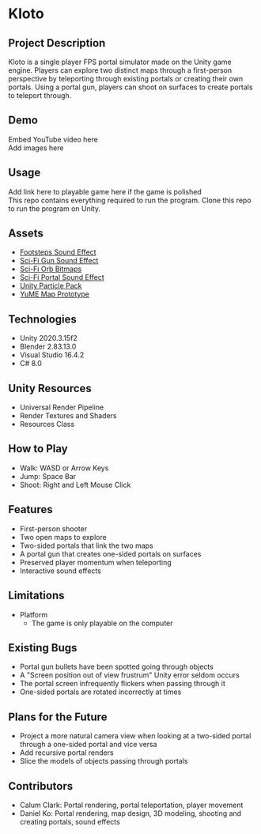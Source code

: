 # Kloto

## Project Description
Kloto is a single player FPS portal simulator made on the Unity game engine.
Players can explore two distinct maps through a first-person perspective by
teleporting through existing portals or creating their own portals. Using a
portal gun, players can shoot on surfaces to create portals to teleport
through.

## Demo
Embed YouTube video here  
Add images here

## Usage
Add link here to playable game here if the game is polished  
This repo contains everything required to run the program. Clone this repo to run the program on Unity.

## Assets
- [Footsteps Sound Effect](https://assetstore.unity.com/packages/audio/sound-fx/foley/footsteps-essentials-189879)
- [Sci-Fi Gun Sound Effect](https://assetstore.unity.com/packages/audio/sound-fx/weapons/sci-fi-gun-sounds-pack-lite-141125)
- [Sci-Fi Orb Bitmaps](https://oxmond.com/glowing-orb-visual-effects-vfx/)
- [Sci-Fi Portal Sound Effect](https://assetstore.unity.com/packages/audio/sound-fx/sci-fi-evolution-gift-pack-43104)
- [Unity Particle Pack](https://assetstore.unity.com/packages/essentials/asset-packs/unity-particle-pack-5-x-73777)
- [YuME Map Prototype](https://assetstore.unity.com/packages/tools/level-design/yume-free-77387)

## Technologies
- Unity 2020.3.15f2
- Blender 2.83.13.0
- Visual Studio 16.4.2
- C# 8.0

## Unity Resources
- Universal Render Pipeline
- Render Textures and Shaders
- Resources Class

## How to Play
- Walk: WASD or Arrow Keys
- Jump: Space Bar
- Shoot: Right and Left Mouse Click

## Features
- First-person shooter
- Two open maps to explore
- Two-sided portals that link the two maps
- A portal gun that creates one-sided portals on surfaces
- Preserved player momentum when teleporting
- Interactive sound effects

## Limitations
- Platform
	- The game is only playable on the computer

## Existing Bugs
- Portal gun bullets have been spotted going through objects
- A "Screen position out of view frustrum" Unity error seldom occurs
- The portal screen infrequently flickers when passing through it
- One-sided portals are rotated incorrectly at times

## Plans for the Future
- Project a more natural camera view when looking at a two-sided portal through a one-sided portal and vice versa
- Add recursive portal renders
- Slice the models of objects passing through portals

## Contributors
- Calum Clark: Portal rendering, portal teleportation, player movement
- Daniel Ko: Portal rendering, map design, 3D modeling, shooting and creating portals, sound effects